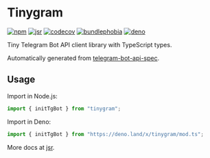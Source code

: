 # Tinygram

[![npm](https://img.shields.io/npm/v/tinygram)](https://www.npmjs.com/package/tinygram)
[![jsr](https://img.shields.io/jsr/v/@smol/gram)](https://jsr.io/@smol/gram)
[![codecov](https://img.shields.io/codecov/c/gh/phaux/tinygram)](https://app.codecov.io/gh/phaux/tinygram)
[![bundlephobia](https://img.shields.io/bundlephobia/minzip/tinygram)](https://bundlephobia.com/package/tinygram)
[![deno](https://doc.deno.land/badge.svg)](https://deno.land/x/tinygram)

Tiny Telegram Bot API client library with TypeScript types.

Automatically generated from [telegram-bot-api-spec](https://github.com/PaulSonOfLars/telegram-bot-api-spec).

## Usage

Import in Node.js:

```js
import { initTgBot } from "tinygram";
```

Import in Deno:

```js
import { initTgBot } from "https://deno.land/x/tinygram/mod.ts";
```

More docs at [jsr](https://jsr.io/@smol/gram).

